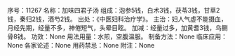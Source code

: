 序号：11267
名称：加味四君子汤
组成：泡参5钱，白术3钱，茯苓3钱，甘草2钱，秦归2钱，酒芍2钱。
出处：《中医妇科治疗学》。
主治：妇人气虚不能摄血，月经先期，经量不多，神倦短气，头晕目眩。
加减：经量过多，加黄耆3钱，乌鲗骨8钱。
功效：None
用法用量：水煎，空腹温服。
制备方法：None
临床应用：None
各家论述：None
用药禁忌：None
附注：None
